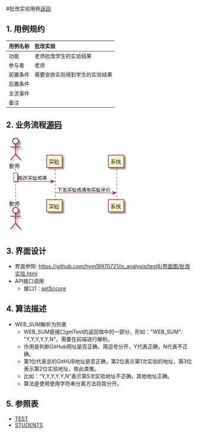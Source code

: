 #批改实验用例[返回](../README.md)
## 1. 用例规约

|用例名称|批改实验|
|-------|:-------------|
|功能|老师批改学生的实验结果|
|参与者|老师|
|前置条件| 需要安排实验得到学生的实验结果|
|后置条件||
|主流事件| |
|备注| |

## 2. 业务流程[源码](../顺序图/批改实验.puml)
![sequence1](../顺序图/批改实验.png) 


## 3. 界面设计
- 界面参照: https://github.com/hym19970721/is_analysis/test6/界面图/批改实验.html
- API接口调用
    - 接口1：[setSccore](../接口/setScore.md)

## 4. 算法描述
- WEB_SUM解析为列表  
  - WEB_SUM是接口getTest的返回值中的一部分，形如："WEB_SUM": "Y,Y,Y,Y,Y,N"。需要在前端进行解析。  
  - 作用是判断GitHub网址是否正确，用逗号分开，Y代表正确，N代表不正确。  
  - 第1位代表总的GitHUB地址是否正确，第2位表示第1次实验的地址，第3位表示第2位实验地址，依此类推。
  - 比如：“Y,Y,Y,Y,Y,N”表示第5次实验地址不正确，其他地址正确。  
  - 算法是使用使用字符串分离方法将其分开。

    
## 5. 参照表

- [TEST](../数据库设计.md/#TEST)
- [STUDENTS](../数据库设计.md/#STUDENTS)